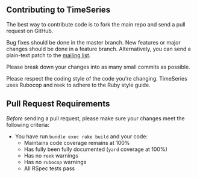 ## Contributing to TimeSeries

The best way to contribute code is to fork the main repo and send a pull request on GitHub.  

Bug fixes should be done in the master branch. New features or major changes should be done in a feature branch.  Alternatively, you can send a plain-text patch to the [mailing list](https://groups.google.com/forum/#!forum/opentsdb-clients).

Please break down your changes into as many small commits as possible. 

Please respect the coding style of the code you're changing. TimeSeries uses Rubocop and reek to adhere to the Ruby style guide.

## Pull Request Requirements

*Before* sending a pull request, please make sure your changes meet the following criteria:

- You have run `bundle exec rake build` and your code:
    - Maintains code coverage remains at 100%
    - Has fully been fully documented (`yard` coverage at 100%)
    - Has no `reek` warnings
    - Has no `rubocop` warnings
    - All RSpec tests pass


